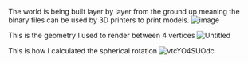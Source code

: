 The world is being built layer by layer from the ground up meaning the binary files can be used by 3D printers to print models.
![image](https://github.com/Sevdat/UnityVerticesAI/assets/55320710/04422a0f-2a95-4c7b-b59c-8baf04a6769e)



This is the geometry I used to render between 4 vertices
![Untitled](https://github.com/Sevdat/UnityVerticesAI/assets/55320710/8e7072e9-cf49-449d-b915-4a547e4fd89f)

This is how I calculated the spherical rotation 
![vtcYO4SUOdc](https://github.com/Sevdat/UnityVerticesAI/assets/55320710/a5f3ab06-bb81-40b5-97f5-deaab3ddc031)
